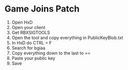 # Game Joins Patch

1. Open HxD 
2. Open your client 
3. Get RBXSIGTOOLS
4. Open the tool and copy everything in PublicKeyBlob.txt
5. In HxD do CTRL = F
6. Search for bgiaa
7. Copy everything down to the last to ==
8. Paste your public key
9. Save
